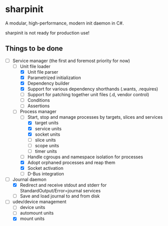 # sharpinit
A modular, high-performance, modern init daemon in C#.

sharpinit is not ready for production use!

## Things to be done

- [ ] Service manager (the first and foremost priority for now)
  - [ ] Unit file loader
    - [x] Unit file parser
    - [x] Parametrized initialization
    - [x] Dependency builder
    - [x] Support for various dependency shorthands (.wants, .requires)
    - [ ] Support for patching together unit files (.d, vendor control)
    - [ ] Conditions
    - [ ] Assertions
  - [ ] Process manager
    - [ ] Start, stop and manage processes by targets, slices and services
      - [x] target units
      - [x] service units
      - [x] socket units
      - [ ] slice units
      - [ ] scope units
      - [ ] timer units
    - [ ] Handle cgroups and namespace isolation for processes
    - [x] Adopt orphaned processes and reap them
    - [x] Socket activation
    - [ ] D-Bus integration
- [ ] Journal daemon
  - [x] Redirect and receive stdout and stderr for StandardOutput/Error=journal services
  - [ ] Save and load journal to and from disk
- [ ] udev/device management
  - [ ] device units
  - [ ] automount units
  - [x] mount units
